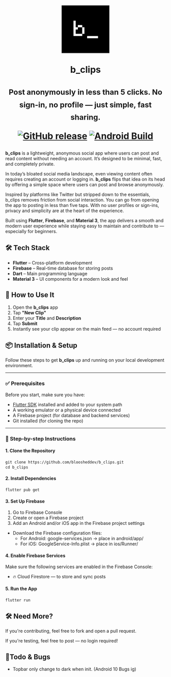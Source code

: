 <h1 align="center">
  <picture>
    <img width="150" src="https://raw.githubusercontent.com/bloosheddev/b_clips/refs/heads/main/assets/images/logo.png"/>
  </picture>

<p align="center">
  b_clips
</p>

<p>
<sub>
  Post anonymously in less than 5 clicks. No sign-in, no profile — just simple, fast sharing.
</sub>
</p>

[![GitHub release](https://img.shields.io/github/v/release/bloosheddev/b_clips)](https://github.com/bloosheddev/b_clips/releases)
[![Android Build](https://github.com/bloosheddev/b_clips/actions/workflows/android-build.yml/badge.svg?style=for-the-badge)](https://github.com/bloosheddev/b_clips/actions/workflows/android-build.yml)

</h1>

**b_clips** is a lightweight, anonymous social app where users can post and read content without needing an account. It’s designed to be minimal, fast, and completely private.


In today’s bloated social media landscape, even viewing content often requires creating an account or logging in. **b_clips** flips that idea on its head by offering a simple space where users can post and browse anonymously.

Inspired by platforms like Twitter but stripped down to the essentials, b_clips removes friction from social interaction. You can go from opening the app to posting in less than five taps. With no user profiles or sign-ins, privacy and simplicity are at the heart of the experience.

Built using **Flutter**, **Firebase**, and **Material 3**, the app delivers a smooth and modern user experience while staying easy to maintain and contribute to — especially for beginners.


## 🛠 Tech Stack

- **Flutter** – Cross-platform development  
- **Firebase** – Real-time database for storing posts  
- **Dart** – Main programming language  
- **Material 3** – UI components for a modern look and feel

## 📱 How to Use It

1. Open the **b_clips** app  
2. Tap **"New Clip"**  
3. Enter your **Title** and **Description**  
4. Tap **Submit**  
5. Instantly see your clip appear on the main feed — no account required

## 📦 Installation & Setup

Follow these steps to get **b_clips** up and running on your local development environment.

---

### ✅ Prerequisites

Before you start, make sure you have:

- [Flutter SDK](https://flutter.dev/docs/get-started/install) installed and added to your system path
- A working emulator or a physical device connected
- A Firebase project (for database and backend services)
- Git installed (for cloning the repo)

---

### 🔧 Step-by-step Instructions

#### 1. Clone the Repository

```
git clone https://github.com/bloosheddev/b_clips.git
cd b_clips
```

#### 2. Install Dependencies
```
flutter pub get
```

#### 3. Set Up Firebase

1. Go to Firebase Console
2. Create or open a Firebase project
3. Add an Android and/or iOS app in the Firebase project settings
- Download the Firebase configuration files:
  - For Android: google-services.json → place in android/app/
  - For iOS: GoogleService-Info.plist → place in ios/Runner/

#### 4. Enable Firebase Services
Make sure the following services are enabled in the Firebase Console:

- 🔥 Cloud Firestore — to store and sync posts

#### 5. Run the App

```
flutter run
```

## 🛠 Need More?
If you're contributing, feel free to fork and open a pull request.

If you're testing, feel free to post — no login required!

## 🐞Todo & Bugs
- Topbar only change to dark when init. (Android 10 Bugs ig)
